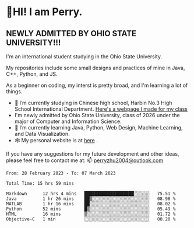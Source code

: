 # 🌄HI! I am Perry. <br> #
## NEWLY ADMITTED BY OHIO STATE UNIVERSITY!!! ##  
I'm an international student studying in the Ohio State University. <br>

My repositories include some small designs and practices of mine in Java, C++, Python, and JS. <br>

As a beginner on coding, my interst is pretty broad, and I'm learning a lot of things. <br>
- 🔭 I’m currently studying in Chinese high school, Harbin No.3 High School International Department. [Here's a webpage I made for my class](https://perry2004.github.io/weirdos/)
- I'm newly admitted by Ohio State University, class of 2026 under the major of Computer and Information Science. 
- 🌱 I’m currently learning Java, Python, Web Design, Machine Learning, and Data Visualization. 
- 🕸️ My personal website is at <a href="https://zhu-yp.cn">here</a> .  

If you have any suggestions for my future development and other ideas, please feel free to contact me at: 📫 [perryzhu2004@outlook.com](mailto:perryzhu2004@outlook.com)

<!--START_SECTION:waka-->

```text
From: 28 February 2023 - To: 07 March 2023

Total Time: 15 hrs 59 mins

Markdown      12 hrs 4 mins   ███████████████████░░░░░░   75.51 %
Java          1 hr 26 mins    ██▒░░░░░░░░░░░░░░░░░░░░░░   08.98 %
MATLAB        1 hr 16 mins    ██░░░░░░░░░░░░░░░░░░░░░░░   08.02 %
Python        52 mins         █▒░░░░░░░░░░░░░░░░░░░░░░░   05.49 %
HTML          16 mins         ▒░░░░░░░░░░░░░░░░░░░░░░░░   01.72 %
Objective-C   1 min           ░░░░░░░░░░░░░░░░░░░░░░░░░   00.20 %
```

<!--END_SECTION:waka-->